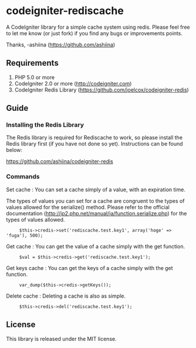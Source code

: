 codeigniter-rediscache
======================
A CodeIgniter library for a simple cache system using redis.
Please feel free to let me know (or just fork) if you find any bugs or improvements points.

Thanks, -ashiina (https://github.com/ashiina)

Requirements
-----------
1. PHP 5.0 or more
2. CodeIgniter 2.0 or more (http://codeigniter.com)
3. CodeIgniter Redis Library (https://github.com/joelcox/codeigniter-redis)

Guide
-----------
### Installing the Redis Library
The Redis library is required for Rediscache to work,
so please install the Redis library first (if you have not done so yet).
Instructions can be found below:

https://github.com/ashiina/codeigniter-redis

### Commands
Set cache :
You can set a cache simply of a value, with an expiration time.

The types of values you can set for a cache are congruent to the 
types of values allowed for the serialize() method.
Please refer to the official documentation (http://jp2.php.net/manual/ja/function.serialize.php)
for the types of values allowed.
```
     $this->credis->set('rediscache.test.key1', array('hoge' => 'fuga'), 500);
```

Get cache :
You can get the value of a cache simply with the get function.
```
     $val = $this->credis->get('rediscache.test.key1');
```

Get keys cache :
You can get the keys of a cache simply with the get function.
```
     var_dump($this->credis->getKeys());
```

Delete cache :
Deleting a cache is also as simple.
```
     $this->credis->del('rediscache.test.key1');
```

License
----------
This library is released under the MIT license.



